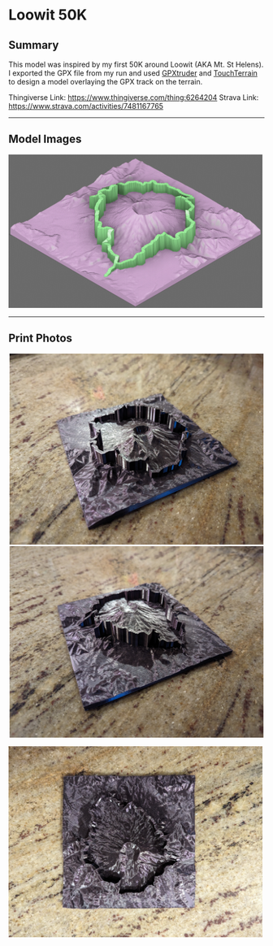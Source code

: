 # Loowit 50K

## Summary

This model was inspired by my first 50K around Loowit (AKA Mt. St Helens). I exported the GPX file from my run and used [GPXtruder](https://gpxtruder.xyz/) and [TouchTerrain](https://touchterrain.geol.iastate.edu/) to design a model overlaying the GPX track on the terrain. 

Thingiverse Link: https://www.thingiverse.com/thing:6264204
Strava Link: https://www.strava.com/activities/7481167765

<hr>

## Model Images

<img src="image.png" width="500"/>

<hr>

## Print Photos

<p>
    <center>
        <img src="photo_north.jpg" width="500"/>
        <img src="photo_south.jpg" width="500"/>
    </center>
</p>

<img src="photo_top.jpg" width="500"/>

